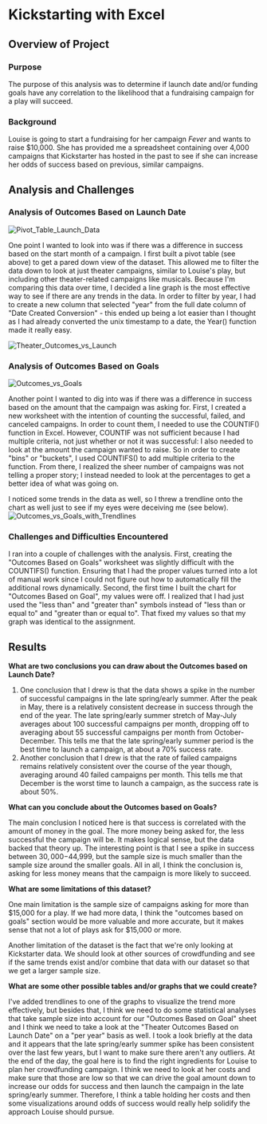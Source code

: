 # Kickstarting with Excel

## Overview of Project

### Purpose
The purpose of this analysis was to determine if launch date and/or funding goals have any correlation to the likelihood that a fundraising campaign for a play will succeed. 
### Background
Louise is going to start a fundraising for her campaign *Fever* and wants to raise $10,000. She has provided me a spreadsheet containing over 4,000 campaigns that Kickstarter has hosted in the past to see if she can increase her odds of success based on previous, similar campaigns.

## Analysis and Challenges

### Analysis of Outcomes Based on Launch Date

![Pivot_Table_Launch_Data](https://user-images.githubusercontent.com/114685724/197660710-54426e61-c8a9-4127-9126-56b9fca24f93.png)

One point I wanted to look into was if there was a difference in success based on the start month of a campaign. I first built a pivot table (see above) to get a pared down view of the dataset. This allowed me to filter the data down to look at just theater campaigns, similar to Louise's play, but including other theater-related campaigns like musicals. Because I'm comparing this data over time, I decided a line graph is the most effective way to see if there are any trends in the data. In order to filter by year, I had to create a new column that selected "year" from the full date column of "Date Created Conversion" - this ended up being a lot easier than I thought as I had already converted the unix timestamp to a date, the Year() function made it really easy. 

![Theater_Outcomes_vs_Launch](https://user-images.githubusercontent.com/114685724/197658924-9fec324b-41b7-4a5d-97ca-30fa62814dec.png)
### Analysis of Outcomes Based on Goals
![Outcomes_vs_Goals](https://user-images.githubusercontent.com/114685724/197839211-fd937d80-b99d-4521-b95f-2b95c572e2ea.png)

Another point I wanted to dig into was if there was a difference in success based on the amount that the campaign was asking for. First, I created a new worksheet with the intention of counting the successful, failed, and canceled campaigns. In order to count them, I needed to use the COUNTIF() function in Excel. However, COUNTIF was not sufficient because I had multiple criteria, not just whether or not it was successful: I also needed to look at the amount the campaign wanted to raise. So in order to create "bins" or "buckets", I used COUNTIFS() to add multiple criteria to the function. From there, I realized the sheer number of campaigns was not telling a proper story; I instead needed to look at the percentages to get a better idea of what was going on. 

I noticed some trends in the data as well, so I threw a trendline onto the chart as well just to see if my eyes were deceiving me (see below). 
![Outcomes_vs_Goals_with_Trendlines](https://user-images.githubusercontent.com/114685724/197843284-11aebea1-acdc-4e49-a709-4984c513e57e.png)

### Challenges and Difficulties Encountered

I ran into a couple of challenges with the analysis. First, creating the "Outcomes Based on Goals" worksheet was slightly difficult with the COUNTIFS() function. Ensuring that I had the proper values turned into a lot of manual work since I could not figure out how to automatically fill the additional rows dynamically. Second, the first time I built the chart for "Outcomes Based on Goal", my values were off. I realized that I had just used the "less than" and "greater than" symbols instead of "less than or equal to" and "greater than or equal to". That fixed my values so that my graph was identical to the assignment. 
## Results

**What are two conclusions you can draw about the Outcomes based on Launch Date?**
1. One conclusion that I drew is that the data shows a spike in the number of successful campaigns in the late spring/early summer. After the peak in May, there is a relatively consistent decrease in success through the end of the year. The late spring/early summer stretch of May-July averages about 100 successful campaigns per month, dropping off to averaging about 55 successful campaigns per month from October-December. This tells me that the late spring/early summer period is the best time to launch a campaign, at about a 70% success rate. 
2. Another conclusion that I drew is that the rate of failed campaigns remains relatively consistent over the course of the year though, averaging around 40 failed campaigns per month. This tells me that December is the worst time to launch a campaign, as the success rate is about 50%.

**What can you conclude about the Outcomes based on Goals?**

The main conclusion I noticed here is that success is correlated with the amount of money in the goal. The more money being asked for, the less successful the campaign will be. It makes logical sense, but the data backed that theory up. The interesting point is that I see a spike in success between $30,000-$44,999, but the sample size is much smaller than the sample size around the smaller goals. All in all, I think the conclusion is, asking for less money means that the campaign is more likely to succeed. 

**What are some limitations of this dataset?**

One main limitation is the sample size of campaigns asking for more than $15,000 for a play. If we had more data, I think the "outcomes based on goals" section would be more valuable and more accurate, but it makes sense that not a lot of plays ask for $15,000 or more. 

Another limitation of the dataset is the fact that we're only looking at Kickstarter data. We should look at other sources of crowdfunding and see if the same trends exist and/or combine that data with our dataset so that we get a larger sample size. 

**What are some other possible tables and/or graphs that we could create?**

I've added trendlines to one of the graphs to visualize the trend more effectively, but besides that, I think we need to do some statistical analyses that take sample size into account for our "Outcomes Based on Goal" sheet and I think we need to take a look at the "Theater Outcomes Based on Launch Date" on a "per year" basis as well. I took a look briefly at the data and it appears that the late spring/early summer spike has been consistent over the last few years, but I want to make sure there aren't any outliers. At the end of the day, the goal here is to find the right ingredients for Louise to plan her crowdfunding campaign. I think we need to look at her costs and make sure that those are low so that we can drive the goal amount down to increase our odds for success and then launch the campaign in the late spring/early summer. Therefore, I think a table holding her costs and then some visualizations around odds of success would really help solidify the approach Louise should pursue. 

